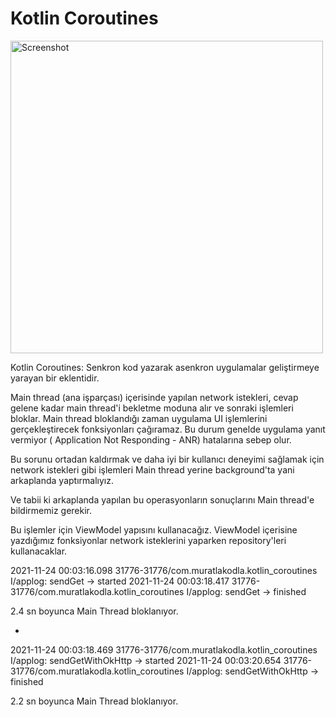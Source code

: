 # Kotlin Coroutines

<img src="https://yuklio.com/f/qSXgG-screenshot_20211124_003524_com.muratlakodla.kotlin_coroutines.jpg" alt="Screenshot" width="500"/>


Kotlin Coroutines: Senkron kod yazarak asenkron uygulamalar geliştirmeye yarayan bir eklentidir.

Main thread (ana işparçası) içerisinde yapılan network istekleri, cevap gelene kadar main thread'i
bekletme moduna alır ve sonraki işlemleri bloklar. Main thread bloklandığı zaman uygulama UI
işlemlerini gerçekleştirecek fonksiyonları çağıramaz. Bu durum genelde uygulama yanıt vermiyor (
Application Not Responding - ANR) hatalarına sebep olur.

Bu sorunu ortadan kaldırmak ve daha iyi bir kullanıcı deneyimi sağlamak için network istekleri gibi
işlemleri Main thread yerine background'ta yani arkaplanda yaptırmalıyız.

Ve tabii ki arkaplanda yapılan bu operasyonların sonuçlarını Main thread'e bildirmemiz gerekir.

Bu işlemler için ViewModel yapısını kullanacağız. ViewModel içerisine yazdığımız fonksiyonlar
network isteklerini yaparken repository'leri kullanacaklar.

2021-11-24 00:03:16.098 31776-31776/com.muratlakodla.kotlin_coroutines I/applog: sendGet -> started
2021-11-24 00:03:18.417 31776-31776/com.muratlakodla.kotlin_coroutines I/applog: sendGet -> finished

2.4 sn boyunca Main Thread bloklanıyor.

-

2021-11-24 00:03:18.469 31776-31776/com.muratlakodla.kotlin_coroutines I/applog: sendGetWithOkHttp
-> started 
2021-11-24 00:03:20.654 31776-31776/com.muratlakodla.kotlin_coroutines I/applog:
sendGetWithOkHttp -> finished

2.2 sn boyunca Main Thread bloklanıyor.